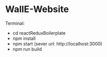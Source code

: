 # WallE-Website

Terminal:

- cd reactReduxBoilerplate
- npm install
- npm start (sever url: http://localhost:3000)
- npm run build